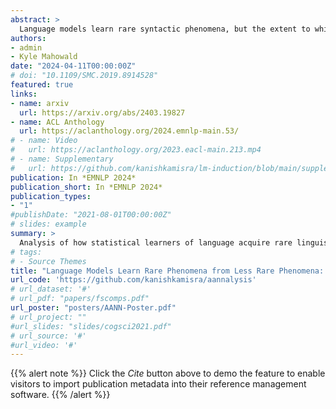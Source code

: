 ```yaml
---
abstract: >
  Language models learn rare syntactic phenomena, but the extent to which this is attributable to generalization vs. memorization is a major open question. To that end, we iteratively trained transformer language models on systematically manipulated corpora which were human-scale in size, and then evaluated their learning of a rare grammatical phenomenon: the English Article+Adjective+Numeral+Noun (AANN) construction (“a beautiful five days”). We compared how well this construction was learned on the default corpus relative to a counterfactual corpus in which AANN sentences were removed. We found that AANNs were still learned better than systematically perturbed variants of the construction. Using additional counterfactual corpora, we suggest that this learning occurs through generalization from related constructions (e.g., “a few days”). An additional experiment showed that this learning is enhanced when there is more variability in the input. Taken together, our results provide an existence proof that LMs can learn rare grammatical phenomena by generalization from less rare phenomena. Data and code: <a href='https:// github.com/kanishkamisra/aannalysis'>here</a>.
authors:
- admin 
- Kyle Mahowald
date: "2024-04-11T00:00:00Z"
# doi: "10.1109/SMC.2019.8914528"
featured: true
links:
- name: arxiv
  url: https://arxiv.org/abs/2403.19827
- name: ACL Anthology
  url: https://aclanthology.org/2024.emnlp-main.53/
# - name: Video
#   url: https://aclanthology.org/2023.eacl-main.213.mp4
# - name: Supplementary
#   url: https://github.com/kanishkamisra/lm-induction/blob/main/supplemental.pdf
publication: In *EMNLP 2024*
publication_short: In *EMNLP 2024*
publication_types:
- "1"
#publishDate: "2021-08-01T00:00:00Z"
# slides: example
summary: >
  Analysis of how statistical learners of language acquire rare linguistic phenomena such as the article+adjective+numeral+noun construction.
# tags:
# - Source Themes
title: "Language Models Learn Rare Phenomena from Less Rare Phenomena: The Case of the Missing AANNs"
url_code: 'https://github.com/kanishkamisra/aannalysis'
# url_dataset: '#'
# url_pdf: "papers/fscomps.pdf"
url_poster: "posters/AANN-Poster.pdf"
# url_project: ""
#url_slides: "slides/cogsci2021.pdf"
# url_source: '#'
#url_video: '#'
---
```


{{% alert note %}}
Click the *Cite* button above to demo the feature to enable visitors to import publication metadata into their reference management software.
{{% /alert %}}

